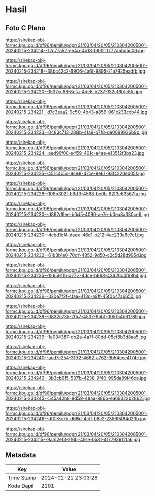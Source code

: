 # Hasil

## Foto C Plano

https://sirekap-obj-formc.kpu.go.id/df96/pemilu/pdpr/21/03/04/20/05/2103042005001-20240215-234214--12c77a52-ee4a-4d18-b832-f772abbd5c06.jpg

https://sirekap-obj-formc.kpu.go.id/df96/pemilu/pdpr/21/03/04/20/05/2103042005001-20240215-234218--38bc42c2-6906-4a6f-9895-21a7925eadfb.jpg

https://sirekap-obj-formc.kpu.go.id/df96/pemilu/pdpr/21/03/04/20/05/2103042005001-20240215-234220--1537cc96-8cfa-4de8-b237-132cf6b1c8fc.jpg

https://sirekap-obj-formc.kpu.go.id/df96/pemilu/pdpr/21/03/04/20/05/2103042005001-20240215-234221--d7c3eaa2-9c50-4b43-a856-061b233ccb44.jpg

https://sirekap-obj-formc.kpu.go.id/df96/pemilu/pdpr/21/03/04/20/05/2103042005001-20240215-234223--0483c713-288b-4fa9-b7f8-de0099936b9b.jpg

https://sirekap-obj-formc.kpu.go.id/df96/pemilu/pdpr/21/03/04/20/05/2103042005001-20240215-234224--aed96f00-e459-401c-a4ae-e13512f3ba23.jpg

https://sirekap-obj-formc.kpu.go.id/df96/pemilu/pdpr/21/03/04/20/05/2103042005001-20240215-234225--451c4c5d-8ce8-47ce-9e61-93f4220ed05f.jpg

https://sirekap-obj-formc.kpu.go.id/df96/pemilu/pdpr/21/03/04/20/05/2103042005001-20240215-234228--108b302f-b9d3-4568-be0b-62f3e63567fa.jpg

https://sirekap-obj-formc.kpu.go.id/df96/pemilu/pdpr/21/03/04/20/05/2103042005001-20240215-234230--d892d9ee-b0d5-4090-ae7e-b0ea8a330ce6.jpg

https://sirekap-obj-formc.kpu.go.id/df96/pemilu/pdpr/21/03/04/20/05/2103042005001-20240215-234230--4cbd1df4-daee-46d1-b212-4ac239a6e7ef.jpg

https://sirekap-obj-formc.kpu.go.id/df96/pemilu/pdpr/21/03/04/20/05/2103042005001-20240215-234232--61b3b1e0-70df-4852-9d50-c2c5d28d995d.jpg

https://sirekap-obj-formc.kpu.go.id/df96/pemilu/pdpr/21/03/04/20/05/2103042005001-20240215-234235--1265911b-a772-4dce-b968-43426c4f68b4.jpg

https://sirekap-obj-formc.kpu.go.id/df96/pemilu/pdpr/21/03/04/20/05/2103042005001-20240215-234236--320e7f2f-cfaa-413c-a9ff-45f0b47a6650.jpg

https://sirekap-obj-formc.kpu.go.id/df96/pemilu/pdpr/21/03/04/20/05/2103042005001-20240215-234238--0832e735-2f57-4537-95b1-005154b61789.jpg

https://sirekap-obj-formc.kpu.go.id/df96/pemilu/pdpr/21/03/04/20/05/2103042005001-20240215-234239--1e094387-db2a-4a7f-80dd-05cf8b3d8aa5.jpg

https://sirekap-obj-formc.kpu.go.id/df96/pemilu/pdpr/21/03/04/20/05/2103042005001-20240215-234240--acd7c254-3192-4662-a762-9b54ecc4174e.jpg

https://sirekap-obj-formc.kpu.go.id/df96/pemilu/pdpr/21/03/04/20/05/2103042005001-20240215-234243--3b3cb615-537b-4238-9f40-995da89f46ca.jpg

https://sirekap-obj-formc.kpu.go.id/df96/pemilu/pdpr/21/03/04/20/05/2103042005001-20240215-234245--545a42b8-8d59-48aa-886b-ea69322b2862.jpg

https://sirekap-obj-formc.kpu.go.id/df96/pemilu/pdpr/21/03/04/20/05/2103042005001-20240215-234246--df0e3c7b-d66d-4cff-b6e2-23569484d23b.jpg

https://sirekap-obj-formc.kpu.go.id/df96/pemilu/pdpr/21/03/04/20/05/2103042005001-20240215-234215--9aa12ef3-2f6b-491e-b581-417793912fa6.jpg


## Metadata

| Key        | Value               |
| ---------- | ------------------- |
| Time Stamp | 2024-02-21 23:03:28 |
| Kode Dapil | 2101                |



